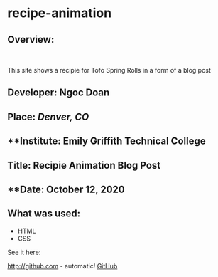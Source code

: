# recipe-animation


## **Overview**:
<br>

This site shows a recipie for Tofo Spring Rolls in a form of a blog post

## **Developer**: Ngoc Doan
## **Place:** *Denver, CO*
## **Institute: Emily Griffith Technical College
## **Title**: Recipie Animation Blog Post 
## **Date: October 12, 2020


## **What was used**:
* HTML
* CSS


See it here: 

http://github.com - automatic!
[GitHub](https://ndoan24.github.io/recipe-animation/)
